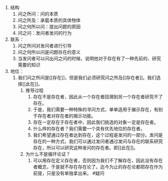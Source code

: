 1. 结构
	1. 问之所问：问的本质
	2. 问之所及：承载本质的具体物体
	3. 问之何所以问：提出问题的原因
	4. 问之问：发问者发问的行为
2. 联系：
	1. 问之所问对发问者进行引导
	2. 问之何所以问是问题存在的意义
	3. 当发问者可以问出问之问的时候，说明他对于存在有了一种先前的、研究需要的知识
3. 地位：
	1. 我们问之所问是[[存在]]，但是我们必须研究问之所及[[存在者]]。我们选择[[此在]]。
		1. 推导过程
			1. 存在不是存在者，因此从一个存在者回溯到另一个存在者研究不了存在。
			2. 于是，我们需要一种特殊的寻问方式，单单适用于展示存在，有别于存在者对存在者的揭示功能。
			3. 存在一定存在于存在者中，因此我们挑选的对象一定是存在者。
			4. 什么样的存在者？我们需要一个具有优先地位的存在者。
			5. 我们希望通过存在者达到存在，这个过程是发问的一部分。发问是存在的一种方式，我们可以通过发问者通过发问与存在的联系研究存在，所以可以研究这种发问的存在者。即[[此在]]。
		2. 为什么不是循环论证？
			1. 可以用存在定义存在者，否则因为我们不了解存在，因此没有存在者概念，于是就不存在存在论了。迄今为止的存在论都把存在作为前提，只是没有单独拿出来。 #疑问 